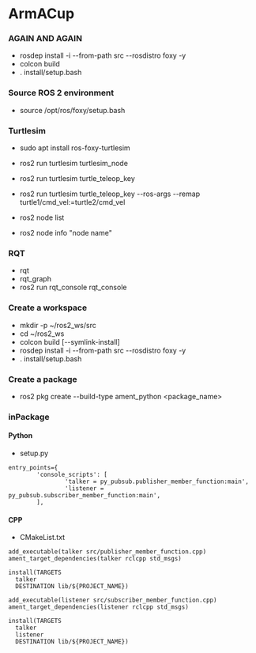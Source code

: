 # ArmACup

### AGAIN AND AGAIN
- rosdep install -i --from-path src --rosdistro foxy -y
- colcon build
- . install/setup.bash

### Source ROS 2 environment
- source /opt/ros/foxy/setup.bash

### Turtlesim
- sudo apt install ros-foxy-turtlesim
- ros2 run turtlesim turtlesim_node
- ros2 run turtlesim turtle_teleop_key
- ros2 run turtlesim turtle_teleop_key --ros-args --remap turtle1/cmd_vel:=turtle2/cmd_vel

- ros2 node list
- ros2 node info "node name"

### RQT
- rqt
- rqt_graph
- ros2 run rqt_console rqt_console

### Create a workspace
- mkdir -p ~/ros2_ws/src
- cd ~/ros2_ws
- colcon build [--symlink-install]
- rosdep install -i --from-path src --rosdistro foxy -y
- . install/setup.bash

### Create a package
- ros2 pkg create --build-type ament_python <package_name>


### inPackage
#### Python
- setup.py
```
entry_points={
        'console_scripts': [
                'talker = py_pubsub.publisher_member_function:main',
                'listener = py_pubsub.subscriber_member_function:main',
        ],
```
#### CPP
- CMakeList.txt
```
add_executable(talker src/publisher_member_function.cpp)
ament_target_dependencies(talker rclcpp std_msgs)

install(TARGETS
  talker
  DESTINATION lib/${PROJECT_NAME})
  
add_executable(listener src/subscriber_member_function.cpp)
ament_target_dependencies(listener rclcpp std_msgs)

install(TARGETS
  talker
  listener
  DESTINATION lib/${PROJECT_NAME})
```

